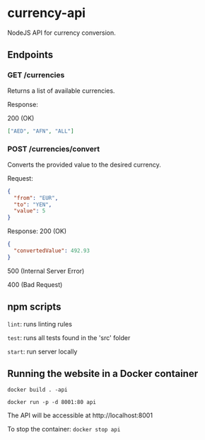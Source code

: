 # currency-api

NodeJS API for currency conversion.

## Endpoints

### GET /currencies
Returns a list of available currencies.

Response:

200 (OK)

```json
["AED", "AFN", "ALL"]
```
### POST /currencies/convert
Converts the provided value to the desired currency.

Request:
```json
{
  "from": "EUR",
  "to": "YEN",
  "value": 5
}
```

Response:
200 (OK)

```json
{
  "convertedValue": 492.93
}
```

500 (Internal Server Error)

400 (Bad Request)

## npm scripts

`lint`: runs linting rules

`test`: runs all tests found in the 'src' folder

`start`: run server locally

## Running the website in a Docker container

`docker build . -api`

`docker run -p -d 8001:80 api`

The API will be accessible at http://localhost:8001

To stop the container:
`docker stop api`
